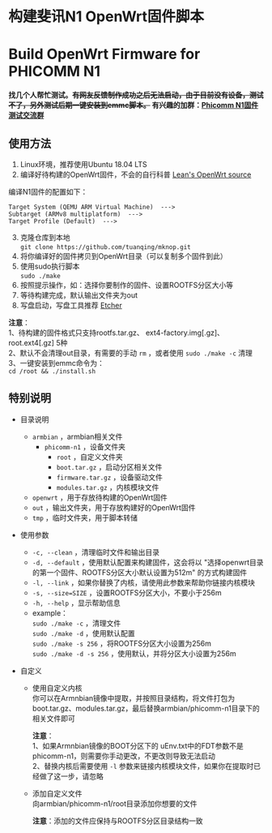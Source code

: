 # 构建斐讯N1 OpenWrt固件脚本

# Build OpenWrt Firmware for PHICOMM N1

**找几个人帮忙测试。~~有网友反馈制作成功之后无法启动，由于目前没有设备，测试不了，另外测试后期一键安装到emmc脚本。~~ 有兴趣的加群：[Phicomm N1固件测试交流群](https://shang.qq.com/wpa/qunwpa?idkey=f9af48e72576fd9cdb69690a96a89a3a1a1dfbedc3ae1b9f3174c00886b96477)**

## 使用方法

1. Linux环境，推荐使用Ubuntu 18.04 LTS
2. 编译好待构建的OpenWrt固件，不会的自行科普 [Lean's OpenWrt source](https://github.com/coolsnowwolf/lede "Lean's OpenWrt source")  

编译N1固件的配置如下：
``` 
Target System (QEMU ARM Virtual Machine)  --->
Subtarget (ARMv8 multiplatform)  --->
Target Profile (Default)  --->
```

3. 克隆仓库到本地  
`git clone https://github.com/tuanqing/mknop.git` 
4. 将你编译好的固件拷贝到OpenWrt目录（可以复制多个固件到此）
5. 使用sudo执行脚本  
`sudo ./make` 
6. 按照提示操作，如：选择你要制作的固件、设置ROOTFS分区大小等
7. 等待构建完成，默认输出文件夹为out
8. 写盘启动，写盘工具推荐 [Etcher](https://github.com/balena-io/etcher/releases/download/v1.5.80/balenaEtcher-Portable-1.5.80.exe)

**注意**：  
1、待构建的固件格式只支持rootfs.tar.gz、 ext4-factory.img[.gz]、root.ext4[.gz] 5种  
2、默认不会清理out目录，有需要的手动 `rm` ，或者使用 `sudo ./make -c` 清理  
3、一键安装到emmc命令为：  
`cd /root && ./install.sh`

## 特别说明

* 目录说明
   * `armbian` ，armbian相关文件
      * `phicomm-n1` ，设备文件夹
         * `root` ，自定义文件夹
         * `boot.tar.gz` ，启动分区相关文件
         * `firmware.tar.gz` ，设备驱动文件
         * `modules.tar.gz` ，内核模块文件
   * `openwrt` ，用于存放待构建的OpenWrt固件
   * `out` ，输出文件夹，用于存放构建好的OpenWrt固件
   * `tmp` ，临时文件夹，用于脚本转储

* 使用参数
   * `-c, --clean` ，清理临时文件和输出目录
   * `-d, --default` ，使用默认配置来构建固件，这会将以 "选择openwrt目录的第一个固件、ROOTFS分区大小默认设置为512m" 的方式构建固件
   * `-l, --link` ，如果你替换了内核，请使用此参数来帮助你链接内核模块
   * `-s, --size=SIZE` ，设置ROOTFS分区大小，不要小于256m
   * `-h, --help` ，显示帮助信息
   * example：  
`sudo ./make -c` ，清理文件  
`sudo ./make -d` ，使用默认配置  
`sudo ./make -s 256` ，将ROOTFS分区大小设置为256m  
`sudo ./make -d -s 256` ，使用默认，并将分区大小设置为256m  

* 自定义
   * 使用自定义内核  
     你可以在Armnbian镜像中提取，并按照目录结构，将文件打包为boot.tar.gz、modules.tar.gz，最后替换armbian/phicomm-n1目录下的相关文件即可

     **注意**：  
     1、如果Armnbian镜像的BOOT分区下的 uEnv.txt中的FDT参数不是phicomm-n1，则需要你手动更改，不更改则导致无法启动  
     2、替换内核后需要使用 `-l` 参数来链接内核模块文件，如果你在提取时已经做了这一步，请忽略

   * 添加自定义文件  
      向armbian/phicomm-n1/root目录添加你想要的文件

      **注意**：添加的文件应保持与ROOTFS分区目录结构一致
